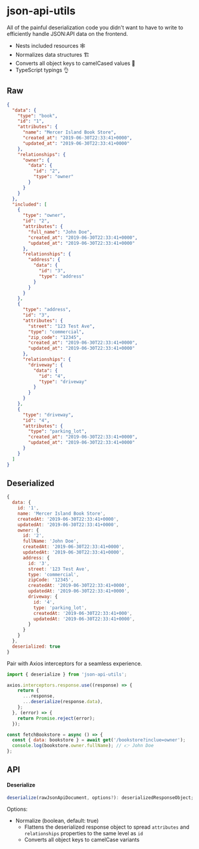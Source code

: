 # json-api-utils

All of the painful deserialization code you didn't want to have to write to efficiently handle JSON:API data on the frontend.

* Nests included resources 🕸
* Normalizes data structures 🏗
* Converts all object keys to camelCased values 🐫
* TypeScript typings 👌

## Raw
```json
{
  "data": {
    "type": "book",
    "id": "1",
    "attributes": {
      "name": "Mercer Island Book Store",
      "created_at": "2019-06-30T22:33:41+0000",
      "updated_at": "2019-06-30T22:33:41+0000"
    },
    "relationships": {
      "owner": {
        "data": {
          "id": "2",
          "type": "owner"
        }
      }
    }
  },
  "included": [
    {
      "type": "owner",
      "id": "2",
      "attributes": {
        "full_name": "John Doe",
        "created_at": "2019-06-30T22:33:41+0000",
        "updated_at": "2019-06-30T22:33:41+0000"
      },
      "relationships": {
        "address": {
          "data": {
            "id": "3",
            "type": "address"
          }
        }
      }
    },
    {
      "type": "address",
      "id": "3",
      "attributes": {
        "street": "123 Test Ave",
        "type": "commercial",
        "zip_code": "12345",
        "created_at": "2019-06-30T22:33:41+0000",
        "updated_at": "2019-06-30T22:33:41+0000"
      },
      "relationships": {
        "driveway": {
          "data": {
            "id": "4",
            "type": "driveway"
          }
        }
      }
    },
    {
      "type": "driveway",
      "id": "4",
      "attributes": {
        "type": "parking_lot",
        "created_at": "2019-06-30T22:33:41+0000",
        "updated_at": "2019-06-30T22:33:41+0000"
      }
    }
  ]
}
```

## Deserialized
```js
{
  data: {
    id: '1',
    name: 'Mercer Island Book Store',
    createdAt: '2019-06-30T22:33:41+0000',
    updatedAt: '2019-06-30T22:33:41+0000',
    owner: {
      id: '2',
      fullName: 'John Doe',
      createdAt: '2019-06-30T22:33:41+0000',
      updatedAt: '2019-06-30T22:33:41+0000',
      address: {
        id: '3',
        street: '123 Test Ave',
        type: 'commercial',
        zipCode: '12345',
        createdAt: '2019-06-30T22:33:41+0000',
        updatedAt: '2019-06-30T22:33:41+0000',
        driveway: {
          id: '4',
          type: 'parking_lot',
          createdAt: '2019-06-30T22:33:41+000',
          updatedAt: '2019-06-30T22:33:41+0000',
        }
      }
    }
  },
  deserialized: true
}
```

Pair with Axios interceptors for a seamless experience.

```js
import { deserialize } from 'json-api-utils';

axios.interceptors.response.use((response) => {
    return {
      ...response,
      ...deserialize(response.data),
    };
  }, (error) => {
    return Promise.reject(error);
  });
```

```js
const fetchBookstore = async () => {
  const { data: bookstore } = await get('/bookstore?inclue=owner');
  console.log(bookstore.owner.fullName); // 👉 John Doe
};
```

## API

#### Deserialize

```ts
deserialize(rawJsonApiDocument, options?): deserializedResponseObject;
```

Options:

* Normalize (boolean, default: true)
	* Flattens the deserialized response object to spread `attributes` and `relationships` properties to the same level as `id`
	* Converts all object keys to camelCase variants